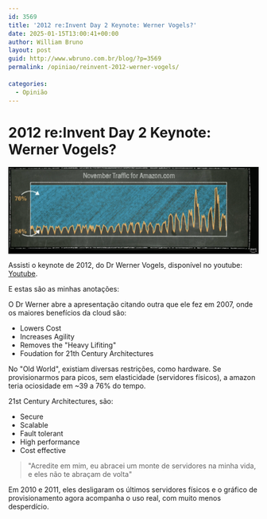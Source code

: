 ```yaml
---
id: 3569
title: '2012 re:Invent Day 2 Keynote: Werner Vogels?'
date: 2025-01-15T13:00:41+00:00
author: William Bruno
layout: post
guid: http://www.wbruno.com.br/blog/?p=3569
permalink: /opiniao/reinvent-2012-werner-vogels/

categories:
  - Opinião
---
```


# 2012 re:Invent Day 2 Keynote: Werner Vogels?

<img src="/wp-content/uploads/2025/01/reinvent-2012.png" style="vertical-align: middle; border: 0px initial initial;" />

Assisti o keynote de 2012, do Dr Werner Vogels, disponível no youtube:
<a href="https://www.youtube.com/watch?v=PW1lhU8n5So&list=PLtH_rofKo_CNoGdvdnxzQk6ubYhRw6qRA&index=13">Youtube</a>.

E estas são as minhas anotações:

O Dr Werner abre a apresentação citando outra que ele fez em 2007, onde os maiores benefícios da cloud são:
- Lowers Cost
- Increases Agility
- Removes the "Heavy Lifiting"
- Foudation for 21th Century Architectures

No "Old World", existiam diversas restrições, como hardware.
Se provisionarmos para picos, sem elasticidade (servidores físicos), a amazon teria ociosidade em ~39 a 76% do tempo.

21st Century Architectures, são:
- Secure
- Scalable
- Fault tolerant
- High performance
- Cost effective

> "Acredite em mim, eu abracei um monte de servidores na minha vida, e eles não te abraçam de volta"

Em 2010 e 2011, eles desligaram os últimos servidores físicos e o gráfico de provisionamento agora acompanha o uso real, com muito menos desperdício.
